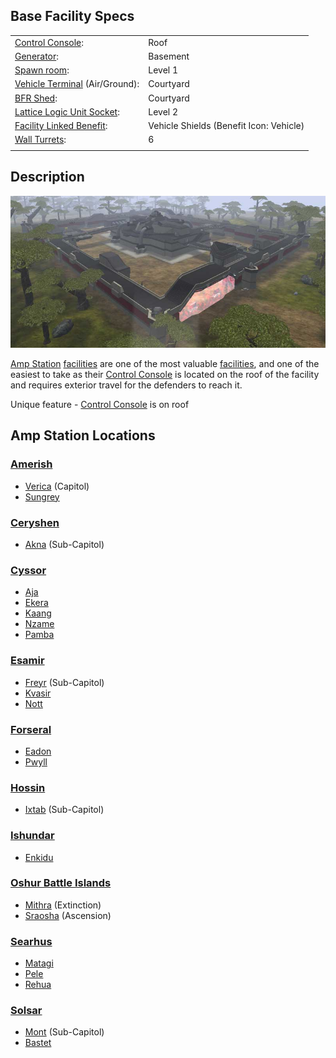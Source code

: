 ## Base Facility Specs

|                                                                       |                                         |
| --------------------------------------------------------------------- | --------------------------------------- |
| [Control Console](Control_Console.md):                                | Roof                                    |
| [Generator](../items/Generator.md):                                   | Basement                                |
| [Spawn room](Spawn_Room.md):                                          | Level 1                                 |
| [Vehicle Terminal](Vehicle_Terminal.md) (Air/Ground):                 | Courtyard                               |
| [BFR Shed](../items/BFR_Shed.md):                                     | Courtyard                               |
| [Lattice Logic Unit Socket](../terminology/Lattice_Logic_Unit.md):    | Level 2                                 |
| [Facility Linked Benefit](../terminology/Facility_Linked_Benefit.md): | Vehicle Shields (Benefit Icon: Vehicle) |
| [Wall Turrets](../items/Phalanx.md):                                  | 6                                       |
|                                                                       |                                         |

## Description

![](../images/Ampstation.jpg "Ampstation.jpg")

[Amp Station](Amp_Station.md) [facilities](Facilities.md) are one of the most
valuable [facilities](Facilities.md), and one of the easiest to take as their
[Control Console](Control_Console.md) is located on the roof of the facility and
requires exterior travel for the defenders to reach it.

Unique feature - [Control Console](Control_Console.md) is on roof

## Amp Station Locations

### [Amerish](Amerish.md)

- [Verica](../facilities/Verica.md) (Capitol)
- [Sungrey](../facilities/Sungrey.md)

### [Ceryshen](Ceryshen.md)

- [Akna](../facilities/Akna.md) (Sub-Capitol)

### [Cyssor](Cyssor.md)

- [Aja](../facilities/Aja.md)
- [Ekera](../facilities/Ekera.md)
- [Kaang](../facilities/Kaang.md)
- [Nzame](../facilities/Nzame.md)
- [Pamba](../facilities/Pamba.md)

### [Esamir](Esamir.md)

- [Freyr](../facilities/Freyr.md) (Sub-Capitol)
- [Kvasir](../facilities/Kvasir.md)
- [Nott](../facilities/Nott.md)

### [Forseral](Forseral.md)

- [Eadon](../facilities/Eadon.md)
- [Pwyll](../facilities/Pwyll.md)

### [Hossin](Hossin.md)

- [Ixtab](../facilities/Ixtab.md) (Sub-Capitol)

### [Ishundar](Ishundar.md)

- [Enkidu](../facilities/Enkidu.md)

### [Oshur Battle Islands](Oshur.md)

- [Mithra](../facilities/Mithra.md) (Extinction)
- [Sraosha](../facilities/Sraosha.md) (Ascension)

### [Searhus](Searhus.md)

- [Matagi](../facilities/Matagi.md)
- [Pele](../facilities/Pele.md)
- [Rehua](../facilities/Rehua.md)

### [Solsar](Solsar.md)

- [Mont](../facilities/Mont.md) (Sub-Capitol)
- [Bastet](../facilities/Bastet.md)

<!--[Category:Locations](../Category:Locations.md)-->
